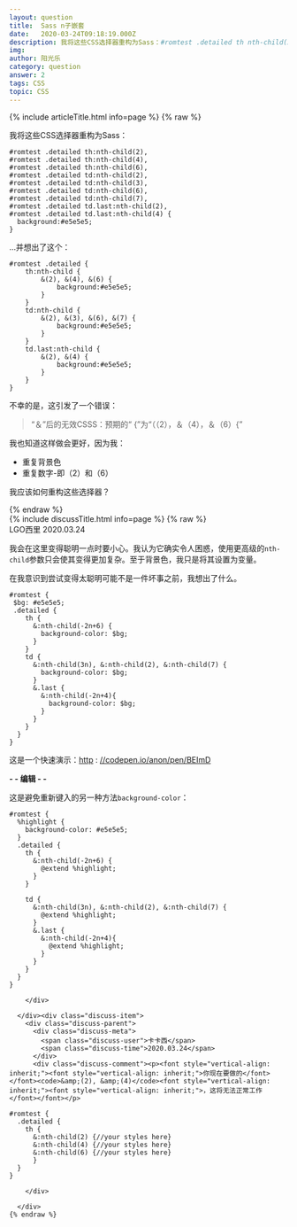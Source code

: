 ```yaml
---
layout: question
title:  Sass n子嵌套
date:   2020-03-24T09:18:19.000Z
description: 我将这些CSS选择器重构为Sass：#romtest .detailed th nth-child(2),#romtest .detailed th...
img: 
author: 阳光乐
category: question
answer: 2
tags: CSS
topic: CSS
---
```

<div class="article-root">
  <div class="article">
    {% include articleTitle.html info=page %}
    {% raw %}
    <div class="article-content"><p><font style="vertical-align: inherit;"><font style="vertical-align: inherit;">我将这些CSS选择器重构为Sass：</font></font></p>

<pre><code>#romtest .detailed th:nth-child(2),<font></font>
#romtest .detailed th:nth-child(4),<font></font>
#romtest .detailed th:nth-child(6),<font></font>
#romtest .detailed td:nth-child(2),<font></font>
#romtest .detailed td:nth-child(3),<font></font>
#romtest .detailed td:nth-child(6),<font></font>
#romtest .detailed td:nth-child(7),<font></font>
#romtest .detailed td.last:nth-child(2),<font></font>
#romtest .detailed td.last:nth-child(4) {<font></font>
  background:#e5e5e5;<font></font>
}<font></font>
</code></pre>

<p><font style="vertical-align: inherit;"><font style="vertical-align: inherit;">...并想出了这个：</font></font></p>

<pre><code>#romtest .detailed {<font></font>
    th:nth-child {<font></font>
        &amp;(2), &amp;(4), &amp;(6) {<font></font>
            background:#e5e5e5;<font></font>
        }<font></font>
    }<font></font>
    td:nth-child {<font></font>
        &amp;(2), &amp;(3), &amp;(6), &amp;(7) {<font></font>
            background:#e5e5e5;<font></font>
        }<font></font>
    }<font></font>
    td.last:nth-child {<font></font>
        &amp;(2), &amp;(4) {<font></font>
            background:#e5e5e5;         <font></font>
        }<font></font>
    }<font></font>
}<font></font>
</code></pre>

<p><font style="vertical-align: inherit;"><font style="vertical-align: inherit;">不幸的是，这引发了一个错误：</font></font></p>

<blockquote>
  <p><font style="vertical-align: inherit;"><font style="vertical-align: inherit;">“＆”后的无效CSSS：预期的“ {”为“（（2），＆（4），＆（6）{”</font></font></p>
</blockquote>

<p><font style="vertical-align: inherit;"><font style="vertical-align: inherit;">我也知道这样做会更好，因为我：</font></font></p>

<ul>
<li><font style="vertical-align: inherit;"><font style="vertical-align: inherit;">重复背景色</font></font></li>
<li><font style="vertical-align: inherit;"><font style="vertical-align: inherit;">重复数字-即（2）和（6）</font></font></li>
</ul>

<p><font style="vertical-align: inherit;"><font style="vertical-align: inherit;">我应该如何重构这些选择器？</font></font></p></div>
    {% endraw %}
  </div>

  <div class="discuss-wrapper">
    {% include discussTitle.html info=page %}
    {% raw %}
    <div class="discuss-item">
        <div class="discuss-parent">
          <div class="discuss-meta">
            <span class="discuss-user">LGO西里</span>
            <span class="discuss-time">2020.03.24</span>
          </div>
          <div class="discuss-comment"><p><font style="vertical-align: inherit;"><font style="vertical-align: inherit;">我会在这里变得聪明一点时要小心。</font><font style="vertical-align: inherit;">我认为它确实令人困惑，使用更高级的</font></font><code>nth-child</code><font style="vertical-align: inherit;"><font style="vertical-align: inherit;">参数只会使其变得更加复杂。</font><font style="vertical-align: inherit;">至于背景色，我只是将其设置为变量。</font></font></p>

<p><font style="vertical-align: inherit;"><font style="vertical-align: inherit;">在我意识到尝试变得太聪明可能不是一件坏事之前，我想出了什么。</font></font></p>

<pre><code>#romtest {<font></font>
 $bg: #e5e5e5;<font></font>
 .detailed {<font></font>
    th {<font></font>
      &amp;:nth-child(-2n+6) {<font></font>
        background-color: $bg;<font></font>
      }<font></font>
    }<font></font>
    td {<font></font>
      &amp;:nth-child(3n), &amp;:nth-child(2), &amp;:nth-child(7) {<font></font>
        background-color: $bg;<font></font>
      }<font></font>
      &amp;.last {<font></font>
        &amp;:nth-child(-2n+4){<font></font>
          background-color: $bg;<font></font>
        }<font></font>
      }<font></font>
    }<font></font>
  }<font></font>
}<font></font>
</code></pre>

<p><font style="vertical-align: inherit;"><font style="vertical-align: inherit;">这是一个快速演示：</font><a href="http://codepen.io/anon/pen/BEImD" rel="noreferrer"><font style="vertical-align: inherit;">http</font></a><font style="vertical-align: inherit;"> : </font></font><a href="http://codepen.io/anon/pen/BEImD" rel="noreferrer"><font style="vertical-align: inherit;"><font style="vertical-align: inherit;">//codepen.io/anon/pen/BEImD</font></font></a></p>

<p><strong><font style="vertical-align: inherit;"><font style="vertical-align: inherit;">-  - 编辑 -  - </font></font></strong></p>

<p><font style="vertical-align: inherit;"><font style="vertical-align: inherit;">这是避免重新键入的另一种方法</font></font><code>background-color</code><font style="vertical-align: inherit;"><font style="vertical-align: inherit;">：</font></font></p>

<pre><code>#romtest {<font></font>
  %highlight {<font></font>
    background-color: #e5e5e5; <font></font>
  }<font></font>
  .detailed {<font></font>
    th {<font></font>
      &amp;:nth-child(-2n+6) {<font></font>
        @extend %highlight;<font></font>
      }<font></font>
    }<font></font>
<font></font>
    td {<font></font>
      &amp;:nth-child(3n), &amp;:nth-child(2), &amp;:nth-child(7) {<font></font>
        @extend %highlight;<font></font>
      }<font></font>
      &amp;.last {<font></font>
        &amp;:nth-child(-2n+4){<font></font>
          @extend %highlight;<font></font>
        }<font></font>
      }<font></font>
    }<font></font>
  }<font></font>
}<font></font>
</code></pre></div>
        </div>
        
      </div><div class="discuss-item">
        <div class="discuss-parent">
          <div class="discuss-meta">
            <span class="discuss-user">卡卡西</span>
            <span class="discuss-time">2020.03.24</span>
          </div>
          <div class="discuss-comment"><p><font style="vertical-align: inherit;"><font style="vertical-align: inherit;">你现在要做的</font></font><code>&amp;(2), &amp;(4)</code><font style="vertical-align: inherit;"><font style="vertical-align: inherit;">，这将无法正常工作</font></font></p>

<pre><code>#romtest {<font></font>
  .detailed {<font></font>
    th {<font></font>
      &amp;:nth-child(2) {//your styles here}<font></font>
      &amp;:nth-child(4) {//your styles here}<font></font>
      &amp;:nth-child(6) {//your styles here}<font></font>
      }<font></font>
  }<font></font>
}<font></font>
</code></pre></div>
        </div>
        
      </div>
    {% endraw %}
  </div>
<div>
